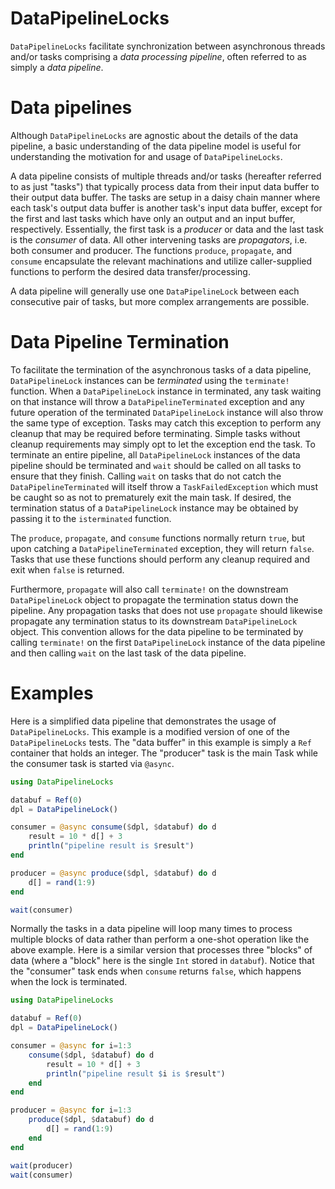# DataPipelineLocks

`DataPipelineLocks` facilitate synchronization between asynchronous threads
and/or tasks comprising a *data processing pipeline*, often referred to as
simply a *data pipeline*.

# Data pipelines

Although `DataPipelineLocks` are agnostic about the details of the data 
pipeline, a basic understanding of the data pipeline model is useful for
understanding the motivation for and usage of `DataPipelineLocks`.

A data pipeline consists of multiple threads and/or tasks (hereafter referred to
as just "tasks") that typically process data from their input data buffer to
their output data buffer.  The tasks are setup in a daisy chain manner where
each task's output data buffer is another task's input data buffer, except for
the first and last tasks which have only an output and an input buffer,
respectively.  Essentially, the first task is a *producer* or data and the last
task is the *consumer* of data.  All other intervening tasks are *propagators*,
i.e. both consumer and producer.  The functions `produce`, `propagate`, and
`consume` encapsulate the relevant machinations and utilize caller-supplied
functions to perform the desired data transfer/processing.

A data pipeline will generally use one `DataPipelineLock` between each
consecutive pair of tasks, but more complex arrangements are possible.

# Data Pipeline Termination

To facilitate the termination of the asynchronous tasks of a data pipeline,
`DataPipelineLock` instances can be *terminated* using the `terminate!`
function.  When a `DataPipelineLock` instance in terminated, any task waiting on
that instance will throw a `DataPipelineTerminated` exception and any future
operation of the terminated `DataPipelineLock` instance will also throw the same
type of exception.  Tasks may catch this exception to perform any cleanup that
may be required before terminating.  Simple tasks without cleanup requirements
may simply opt to let the exception end the task.  To terminate an entire
pipeline, all `DataPipelineLock` instances of the data pipeline should be
terminated and `wait` should be called on all tasks to ensure that they finish.
Calling `wait` on tasks that do not catch the `DataPipelineTerminated` will
itself throw a `TaskFailedException` which must be caught so as not to
prematurely exit the main task.  If desired, the termination status of a
`DataPipelineLock` instance may be obtained by passing it to the `isterminated`
function.

The `produce`, `propagate`, and `consume` functions normally return `true`, but
upon catching a `DataPipelineTerminated` exception, they will return `false`.
Tasks that use these functions should perform any cleanup required and exit when
`false` is returned.

Furthermore, `propagate` will also call `terminate!` on the downstream
`DataPipelineLock` object to propagate the termination status down the pipeline.
Any propagation tasks that does not use `propagate` should likewise propagate
any termination status to its downstream `DataPipelineLock` object.  This
convention allows for the data pipeline to be terminated by calling `terminate!`
on the first `DataPipelineLock` instance of the data pipeline and then calling
`wait` on the last task of the data pipeline.

# Examples

Here is a simplified data pipeline that demonstrates the usage of
`DataPipelineLocks`.  This example is a modified version of one of the
`DataPipelineLocks` tests.  The "data buffer" in this example is simply a `Ref`
container that holds an integer.  The "producer" task is the main Task while the
consumer task is started via `@async`.

```julia
using DataPipelineLocks

databuf = Ref(0)
dpl = DataPipelineLock()

consumer = @async consume($dpl, $databuf) do d
    result = 10 * d[] + 3
    println("pipeline result is $result")
end

producer = @async produce($dpl, $databuf) do d
    d[] = rand(1:9)
end

wait(consumer)
```

Normally the tasks in a data pipeline will loop many times to process multiple
blocks of data rather than perform a one-shot operation like the above example.
Here is a similar version that processes three "blocks" of data (where a "block"
here is the single `Int` stored in `databuf`).  Notice that the "consumer" task
ends when `consume` returns `false`, which happens when the lock is terminated.

```julia
using DataPipelineLocks

databuf = Ref(0)
dpl = DataPipelineLock()

consumer = @async for i=1:3
    consume($dpl, $databuf) do d
        result = 10 * d[] + 3
        println("pipeline result $i is $result")
    end
end

producer = @async for i=1:3
    produce($dpl, $databuf) do d
        d[] = rand(1:9)
    end
end

wait(producer)
wait(consumer)
```